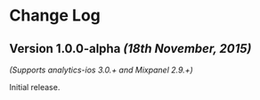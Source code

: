 Change Log
==========

Version 1.0.0-alpha *(18th November, 2015)*
-------------------------------------------
*(Supports analytics-ios 3.0.+ and Mixpanel 2.9.+)*

Initial release.
